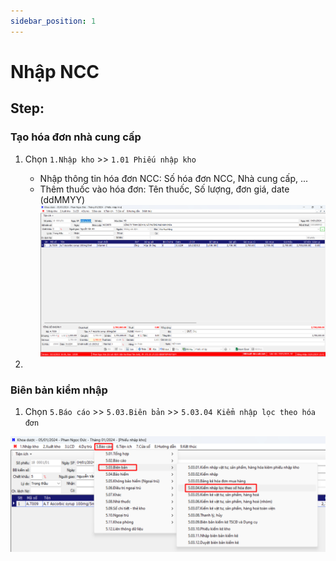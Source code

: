 ```yaml
---
sidebar_position: 1
---
```


# Nhập NCC

## Step:
### Tạo hóa đơn nhà cung cấp
 1. Chọn `1.Nhập kho` >> `1.01 Phiếu nhập kho`
	- Nhập thông tin hóa đơn NCC: Số hóa đơn NCC, Nhà cung cấp, ...
	- Thêm thuốc vào hóa đơn: Tên thuốc, Số lượng, đơn giá, date (ddMMYY)
![ncc](img/ncc.png)

2. 
### Biên bản kiểm nhập
1. Chọn `5.Báo cáo` >> `5.03.Biên bản` >> `5.03.04 Kiểm nhập lọc theo hóa đơn`

![Menu BBKN](img/menu-bbkn.png)